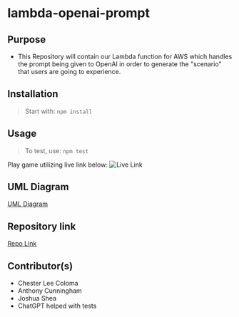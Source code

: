# lambda-openai-prompt

## Purpose 

* This Repository will contain our Lambda function for AWS which handles the prompt being given to OpenAI in order to generate the "scenario" that users are going to experience.

## Installation

> Start with: `npm install`

## Usage

> To test, use: `npm test`

Play game utilizing live link below:
![Live Link](https://questforge.netlify.app/)

## UML Diagram

[UML Diagram](https://projects.invisionapp.com/freehand/document/Og97QVUVy)

## Repository link

[Repo Link](https://github.com/GUI-Goblins/lambda-openai-prompt)

## Contributor(s)

- Chester Lee Coloma
- Anthony Cunningham
- Joshua Shea
- ChatGPT helped with tests 
